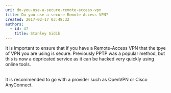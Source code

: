 ```yaml
---
uri: do-you-use-a-secure-remote-access-vpn
title: Do you use a secure Remote-Access VPN?
created: 2017-02-17 03:48:32
authors:
  - id: 47
    title: Stanley Sidik
---
```





<span class='intro'> It is important to ensure that if you have a Remote-Access VPN that the tpye of VPN you are using is secure. Previously PPTP was a popular method, but this is now a depricated service as it can be hacked very quickly using online tools.<br><div><br></div><div>It is recommended to go with a provider such as OpenVPN or Cisco AnyConnect.<br></div> </span>




